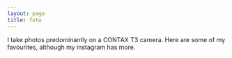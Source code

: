 ```yaml
---
layout: page
title: foto
---
```


I take photos predominantly on a CONTAX T3 camera. Here are some of my favourites, although my instagram has more.
